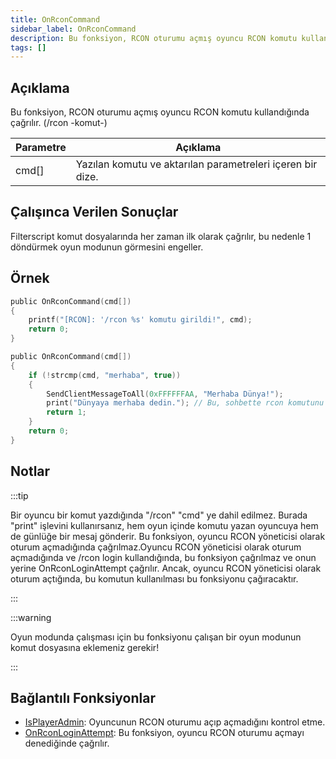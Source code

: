 ```yaml
---
title: OnRconCommand
sidebar_label: OnRconCommand
description: Bu fonksiyon, RCON oturumu açmış oyuncu RCON komutu kullandığında çağrılır. (/rcon -komut-)
tags: []
---
```


## Açıklama

Bu fonksiyon, RCON oturumu açmış oyuncu RCON komutu kullandığında çağrılır. (/rcon -komut-)

| Parametre | Açıklama                                                                          |
| --------- | --------------------------------------------------------------------------------- |
| cmd[]     | Yazılan komutu ve aktarılan parametreleri içeren bir dize.|

## Çalışınca Verilen Sonuçlar

Filterscript komut dosyalarında her zaman ilk olarak çağrılır, bu nedenle 1 döndürmek oyun modunun görmesini engeller.

## Örnek

```c
public OnRconCommand(cmd[])
{
    printf("[RCON]: '/rcon %s' komutu girildi!", cmd);
    return 0;
}

public OnRconCommand(cmd[])
{
    if (!strcmp(cmd, "merhaba", true))
    {
        SendClientMessageToAll(0xFFFFFFAA, "Merhaba Dünya!");
        print("Dünyaya merhaba dedin."); // Bu, sohbette rcon komutunu yazan oyuncuya beyaz olarak görünecektir.
        return 1;
    }
    return 0;
}
```

## Notlar

:::tip


Bir oyuncu bir komut yazdığında "/rcon" "cmd" ye dahil edilmez. Burada "print" işlevini kullanırsanız, hem oyun içinde komutu yazan oyuncuya hem de günlüğe bir mesaj gönderir. Bu fonksiyon, oyuncu RCON yöneticisi olarak oturum açmadığında çağrılmaz.Oyuncu RCON yöneticisi olarak oturum açmadığında ve /rcon login kullandığında, bu fonksiyon çağrılmaz ve onun yerine OnRconLoginAttempt çağrılır. Ancak, oyuncu RCON yöneticisi olarak oturum açtığında, bu komutun kullanılması bu fonksiyonu çağıracaktır.

:::

:::warning

Oyun modunda çalışması için bu fonksiyonu çalışan bir oyun modunun komut dosyasına eklemeniz gerekir!

:::

## Bağlantılı Fonksiyonlar

- [IsPlayerAdmin](../functions/IsPlayerAdmin): Oyuncunun RCON oturumu açıp açmadığını kontrol etme.
- [OnRconLoginAttempt](OnRconLoginAttempt): Bu fonksiyon, oyuncu RCON oturumu açmayı denediğinde çağrılır.
